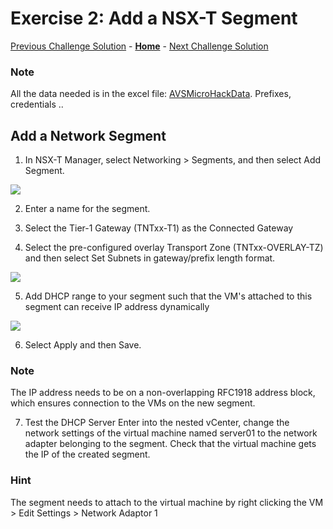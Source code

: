 # Exercise 2: Add a NSX-T Segment

[Previous Challenge Solution](./01-NSX-DHCP.md) - **[Home](../Readme.md)** - [Next Challenge Solution](./03-NSX-Add-DNS-Forwarder.md)

### Note

 All the data needed is in the excel file: [AVSMicroHackData](../Lab/info/datos_Microhack_300925.xlsx). Prefixes, credentials .. 

## Add a Network Segment
1.	In NSX-T Manager, select Networking > Segments, and then select Add Segment.

![](./Images/02-NSX-Add-Segment/NSXSegment002.PNG)
 
2.	Enter a name for the segment.

3.	Select the Tier-1 Gateway (TNTxx-T1) as the Connected Gateway 

4.	Select the pre-configured overlay Transport Zone (TNTxx-OVERLAY-TZ) and then select Set Subnets in gateway/prefix length format.

![](./Images/02-NSX-Add-Segment/NSXSegment003.PNG)

5. Add DHCP range to your segment such that the VM's attached to this segment can receive IP address dynamically

![](./Images/02-NSX-Add-Segment/NSXSegment004.PNG)

6.	Select Apply and then Save.

### Note
The IP address needs to be on a non-overlapping RFC1918 address block, which ensures connection to the VMs on the new segment.

7. Test the DHCP Server
   Enter into the nested vCenter, change the network settings of the virtual machine named server01 to the network adapter belonging to the segment. Check that the virtual machine gets the IP of the created segment.

### Hint

The segment needs to attach to the virtual machine by right clicking the VM > Edit Settings > Network Adaptor 1 
